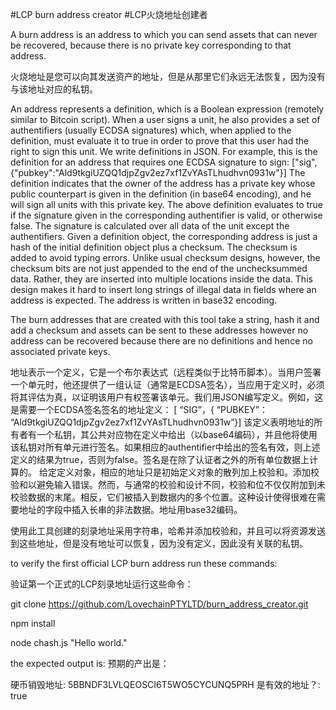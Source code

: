 #LCP burn address creator
#LCP火烧地址创建者

A burn address is an address to which you can send assets that can never be recovered, because there is no private key corresponding to that address.

火烧地址是您可以向其发送资产的地址，但是从那里它们永远无法恢复，因为没有与该地址对应的私钥。

An address represents a definition, which is a Boolean expression (remotely similar to Bitcoin script). When a user signs a unit, he also provides a set of authentifiers (usually ECDSA signatures) which, when applied to the definition, must evaluate it to true in order to prove that this user had the right to sign this unit. We write definitions in JSON. For example, this is the definition for an address that requires one ECDSA signature to sign:
["sig",{"pubkey":"Ald9tkgiUZQQ1djpZgv2ez7xf1ZvYAsTLhudhvn0931w"}]
The definition indicates that the owner of the address has a private key whose public counterpart is given in the definition (in base64 encoding), and he will sign all units with this private key. The above definition evaluates to true if the signature given in the corresponding authentifier is valid, or otherwise false. The signature is calculated over all data of the unit except the authentifiers.
Given a definition object, the corresponding address is just a hash of the initial definition object plus a checksum. The checksum is added to avoid typing errors. Unlike usual checksum designs, however, the checksum bits are not just appended to the end of the unchecksummed data. Rather, they are inserted into multiple locations inside the data. This design makes it hard to insert long strings of illegal data in fields where an address is expected. The address is written in base32 encoding. 

The burn addresses that are created with this tool take a string, hash it and add a checksum and assets can be sent to these addresses however no address can be recovered because there are no definitions and hence no associated private keys.

地址表示一个定义，它是一个布尔表达式（远程类似于比特币脚本）。当用户签署一个单元时，他还提供了一组认证（通常是ECDSA签名），当应用于定义时，必须将其评估为真，以证明该用户有权签署该单元。我们用JSON编写定义。例如，这是需要一个ECDSA签名签名的地址定义：
[ “SIG”，{ “PUBKEY”： “Ald9tkgiUZQQ1djpZgv2ez7xf1ZvYAsTLhudhvn0931w”}]
该定义表明地址的所有者有一个私钥，其公共对应物在定义中给出（以base64编码），并且他将使用该私钥对所有单元进行签名。如果相应的authentifier中给出的签名有效，则上述定义的结果为true，否则为false。签名是在除了认证者之外的所有单位数据上计算的。
给定定义对象，相应的地址只是初始定义对象的散列加上校验和。添加校验和以避免输入错误。然而，与通常的校验和设计不同，校验和位不仅仅附加到未校验数据的末尾。相反，它们被插入到数据内的多个位置。这种设计使得很难在需要地址的字段中插入长串的非法数据。地址用base32编码。

使用此工具创建的刻录地址采用字符串，哈希并添加校验和，并且可以将资源发送到这些地址，但是没有地址可以恢复，因为没有定义，因此没有关联的私钥。

to verify the first official LCP burn address run these commands:

验证第一个正式的LCP刻录地址运行这些命令：

git clone https://github.com/LovechainPTYLTD/burn_address_creator.git

npm install

node chash.js "Hello world."

the expected output is:
预期的产出是： 

硬币销毁地址: 5BBNDF3LVLQEOSCI6T5WO5CYCUNQ5PRH
是有效的地址？:  true
